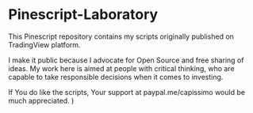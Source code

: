 # Pinescript-Laboratory
This Pinescript repository contains my scripts originally published on TradingView platform. 

I make it public because I advocate for Open Source and free sharing of ideas. My work here is aimed at people with critical thinking, who are capable to take responsible decisions when it comes to investing. 

If You do like the scripts, Your support at paypal.me/capissimo would be much appreciated. ) 
